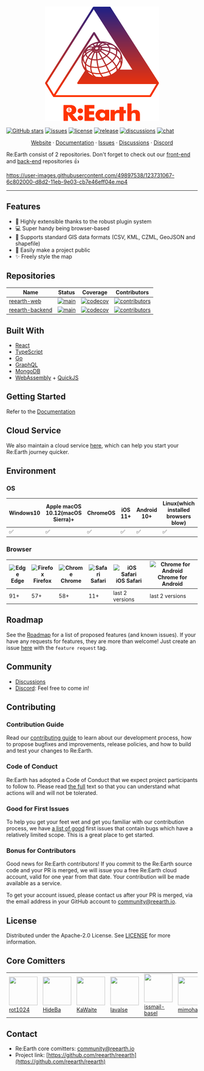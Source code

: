 <p align="center">
  <a href="https://github.com/reearth/reearth">
    <img src="./public/reearth-logo.svg" alt="Logo" width="300" height="300">
  </a>
</p>

[![GitHub stars](https://img.shields.io/github/stars/reearth/reearth.svg?style=social&label=Star&maxAge=2592000)](https://github.com/reearth/reearth/stargazers/)
[![issues](https://img.shields.io/github/issues/reearth/reearth)](https://img.shields.io/github/issues/reearth/reearth)
[![license](https://img.shields.io/github/license/reearth/reearth)](https://github.com/reearth/reearth/blob/main/LICENSE)
[![release](https://img.shields.io/github/release/reearth/reearth.svg)](https://GitHub.com/reearth/reearth/releases/)
[![discussions](https://img.shields.io/badge/discussion-welcome-green.svg)](https://github.com/reearth/reearth/discussions)
[![chat](https://img.shields.io/discord/870497079166910514?color=%237289DA&logo=discord)](https://discord.gg/Q6kmXnywfw)

<p align="center">
  <a href="https://community.reearth.io">Website</a>
  ·
  <a href="https://docs.reearth.io">Documentation</a>
  ·
  <a href="https://github.com/reearth/reearth/issues">Issues</a>
  ·
  <a href="https://github.com/reearth/reearth/discussions">Discussions</a>
  ·
  <a href="https://discord.gg/XJhYkQQDAu">Discord</a>
</p>

Re:Earth consist of 2 repositories. Don't forget to check out our [front-end](https://github.com/reearth/reearth-web) and [back-end](https://github.com/reearth/reearth-backend) repositories 👍

https://user-images.githubusercontent.com/49897538/123731067-6c802000-d8d2-11eb-9e03-cb7e46eff04e.mp4

---

## Features

- 🔌 Highly extensible thanks to the robust plugin system
- 💻 Super handy being browser-based
- 💪 Supports standard GIS data formats (CSV, KML, CZML, GeoJSON and shapefile)
- 📢 Easily make a project public
- ✨ Freely style the map

## Repositories

| Name | Status | Coverage | Contributors |
| --------- | --------- | --------- | --------- |
| [reearth-web](https://github.com/reearth/reearth-web) | [![main](https://github.com/reearth/reearth-web/actions/workflows/main.yml/badge.svg)](https://github.com/reearth/reearth-web/actions/workflows/main.yml) | [![codecov](https://codecov.io/gh/reearth/reearth-web/branch/main/graph/badge.svg?token=ZFLXJY1WLW)](https://codecov.io/gh/reearth/reearth-web) | [![contributors](https://img.shields.io/github/contributors/reearth/reearth-web)](https://GitHub.com/reearth/reearth-web/graphs/contributors/) |
| [reearth-backend](https://github.com/reearth/reearth-web) | [![main](https://github.com/reearth/reearth-backend/actions/workflows/main.yml/badge.svg)](https://github.com/reearth/reearth-backend/actions/workflows/main.yml) | [![codecov](https://codecov.io/gh/reearth/reearth-backend/branch/main/graph/badge.svg?token=4UV79645UP)](https://codecov.io/gh/reearth/reearth-backend) | [![contributors](https://img.shields.io/github/contributors/reearth/reearth-backend)](https://GitHub.com/reearth/reearth-backend/graphs/contributors/) |

## Built With

* [React](https://github.com/facebook/react)
* [TypeScript](https://github.com/microsoft/TypeScript)
* [Go](https://github.com/golang/go)
* [GraphQL](https://github.com/graphql)
* [MongoDB](https://www.mongodb.com/)
* [WebAssembly](https://webassembly.org/) + [QuickJS](https://github.com/bellard/quickjs)

## Getting Started

Refer to the [Documentation](https://docs.reearth.io/developer-guide/intro/getting-started)

## Cloud Service

We also maintain a cloud service [here](https://reearth.io/), which can help you start your Re:Earth journey quicker.

## Environment

### OS

| Windows10 | Apple macOS 10.12(macOS Sierra)+ | ChromeOS | iOS 11+ | Android 10+ | Linux(which installed browsers blow) |
| --------- | --------- | --------- | --------- | --------- | --------- |
| ✅ | ✅ | ✅ | ✅ | ✅ | ✅ |

### Browser

| ![Edge](https://raw.githubusercontent.com/alrra/browser-logos/master/src/edge/edge_32x32.png) <br />Edge | ![Firefox](https://raw.githubusercontent.com/alrra/browser-logos/master/src/firefox/firefox_32x32.png) <br /> Firefox | ![Chrome](https://raw.githubusercontent.com/alrra/browser-logos/master/src/chrome/chrome_32x32.png) <br /> Chrome | ![Safari](https://raw.githubusercontent.com/alrra/browser-logos/master/src/safari/safari_32x32.png) <br /> Safari | ![iOS Safari](https://raw.githubusercontent.com/alrra/browser-logos/master/src/safari-ios/safari-ios_32x32.png) <br />iOS Safari | ![Chrome for Android](https://raw.githubusercontent.com/alrra/browser-logos/master/src/chrome/chrome_32x32.png) <br/> Chrome for Android |
| --------- | --------- | --------- | --------- | --------- | --------- |
| 91+ | 57+| 58+| 11+ | last 2 versions | last 2 versions

## Roadmap

See the [Roadmap](https://github.com/reearth/reearth/projects/1) for a list of proposed features (and known issues).
If your have any requests for features, they are more than welcome! Just create an issue [here](https://github.com/reearth/reearth/issues?q=is%3Aissue+is%3Aopen+sort%3Aupdated-desc) with the `feature request` tag.

## Community

- [Discussions](https://github.com/reearth/reearth/discussions)
- [Discord](https://discord.gg/Q6kmXnywfw): Feel free to come in!

## Contributing

### Contribution Guide

Read our [contributing guide](https://docs.reearth.io/developer-guide/contribution) to learn about our development process, how to propose bugfixes and improvements, release policies, and how to build and test your changes to Re:Earth.

### Code of Conduct

Re:Earth has adopted a Code of Conduct that we expect project participants to follow to. Please read [the full](./CODE_OF_CONDUCT.md) text so that you can understand what actions will and will not be tolerated.

### Good for First Issues

To help you get your feet wet and get you familiar with our contribution process, we have [a list of good](https://github.com/reearth/reearth/projects/1#column-14917909) first issues that contain bugs which have a relatively limited scope. This is a great place to get started.

### Bonus for Contributors

Good news for Re:Earth contributors! If you commit to the Re:Earth source code and your PR is merged, we will issue you a free Re:Earth cloud account, valid for one year from that date. Your contribution will be made available as a service.

To get your account issued, please contact us after your PR is merged, via the email address in your GitHub account to community@reearth.io.

## License

Distributed under the Apache-2.0 License. See [LICENSE](LICENSE) for more information.

## Core Comitters

<table><tbody><tr>
<td><a href="https://github.com/rot1024">
<img src="https://github.com/rot1024.png" width="75" height="75"><br />rot1024
</a></td>
<td><a href="https://github.com/HideBa">
<img src="https://github.com/HideBa.png" width="75" height="75"><br />HideBa
</a></td>
<td><a href="https://github.com/KaWaite">
<img src="https://github.com/KaWaite.png" width="75" height="75"><br />KaWaite
</a></td>
<td><a href="https://github.com/lavalse">
<img src="https://github.com/lavalse.png" width="75" height="75"><br />lavalse
</a></td>
<td><a href="https://github.com/issmail-basel">
<img src="https://github.com/issmail-basel.png" width="75" height="75"><br />issmail-basel
</a></td>
<td><a href="https://github.com/mimoham24">
<img src="https://github.com/mimoham24.png" width="75" height="75"><br />mimoham24
</a></td>
<td><a href="https://github.com/yk-eukarya">
<img src="https://github.com/yk-eukarya.png" width="75" height="75"><br />yk-eukarya
</a></td>
</tr></tbody></table>

## Contact

- Re:Earth core comitters: [community@reearth.io](mailto:community@reearth.io)
- Project link: [https://github.com/reearth/reearth](https://github.com/reearth/reearth)
